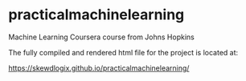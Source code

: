 # practicalmachinelearning
Machine Learning Coursera course from Johns Hopkins

The fully compiled and rendered html file for the project is located at:

https://skewdlogix.github.io/practicalmachinelearning/

